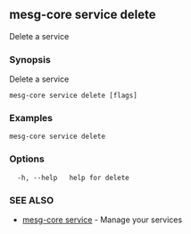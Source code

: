 ## mesg-core service delete

Delete a service

### Synopsis

Delete a service

```
mesg-core service delete [flags]
```

### Examples

```
mesg-core service delete
```

### Options

```
  -h, --help   help for delete
```

### SEE ALSO

* [mesg-core service](mesg-core_service.md)	 - Manage your services

